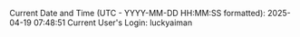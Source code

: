 Current Date and Time (UTC - YYYY-MM-DD HH:MM:SS formatted): 2025-04-19 07:48:51
Current User's Login: luckyaiman
